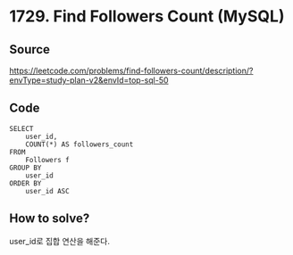 # 1729. Find Followers Count (MySQL)

## Source

https://leetcode.com/problems/find-followers-count/description/?envType=study-plan-v2&envId=top-sql-50

## Code

```mysql
SELECT
    user_id,
    COUNT(*) AS followers_count
FROM
    Followers f
GROUP BY
    user_id
ORDER BY
    user_id ASC
```

## How to solve?

user_id로 집합 연산을 해준다.
